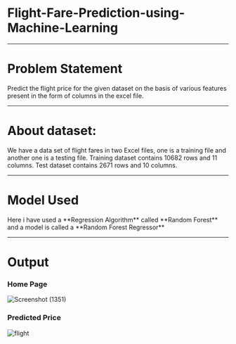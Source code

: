 <h1>Flight-Fare-Prediction-using-Machine-Learning</h1>

<hr>


<h1>Problem Statement</h1>
Predict the flight price for the given dataset on the basis of various features present in the form of columns in the excel file.

<hr>


<h1>About dataset:</h1>
We have a data set of flight fares in two Excel files, one is a training file and another one is a testing file. Training dataset contains 10682 rows and 11 columns. Test dataset contains 2671 rows and 10 columns.

<hr>


<h1>Model Used</h1>
Here i have used a **Regression Algorithm** called **Random Forest** and a model is called a **Random Forest Regressor** 

<hr>


<h1>Output</h1>


<h3>Home Page</h3>

![Screenshot (1351)](https://user-images.githubusercontent.com/76621987/175784174-20c71ea5-e77a-4977-903a-83dba3783483.png)


<h3>Predicted Price</h3>

![flight](https://user-images.githubusercontent.com/76621987/175784173-941cce21-df9c-4cae-b2da-d3511f7439dd.PNG)


